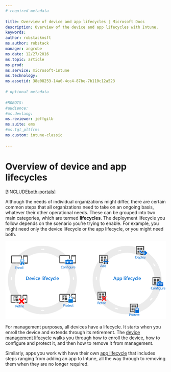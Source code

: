 ```yaml
---
# required metadata

title: Overview of device and app lifecycles | Microsoft Docs
description: Overview of the device and app lifecycles with Intune.
keywords:
author: robstackmsft
ms.author: robstack
manager: angrobe
ms.date: 12/27/2016
ms.topic: article
ms.prod:
ms.service: microsoft-intune
ms.technology:
ms.assetid: 38e08253-14a0-4cc4-87be-7b110c12a523

# optional metadata

#ROBOTS:
#audience:
#ms.devlang:
ms.reviewer: jeffgilb
ms.suite: ems
#ms.tgt_pltfrm:
ms.custom: intune-classic

---
```


# Overview of device and app lifecycles

[!INCLUDE[both-portals](./includes/not-for-both-portals.md)]

Although the needs of individual organizations might differ, there are certain common steps that all organizations need to take on an ongoing basis, whatever their other operational needs. These can be grouped into two main categories, which are termed **lifecycles**. The deployment lifecycle you follow depends on the scenario you’re trying to enable. For example, you might need only the device lifecycle or the app lifecycle, or you might need both.

![The MDM and app lifecycle](./media/device-app-lifecycle.png "mobile device and app lifecycles")

For management purposes, all devices have a lifecycle. It starts when you enroll the device and extends through its retirement. The [device management lifecycle](overview-of-device-lifecycle-in-microsoft-intune.md) walks you through how to enroll the device, how to configure and protect it, and then how to remove it from management.

Similarly, apps you work with have their own [app lifecycle](overview-of-app-lifecycle-in-microsoft-intune.md) that includes steps ranging from adding an app to Intune, all the way through to removing them when they are no longer required.
